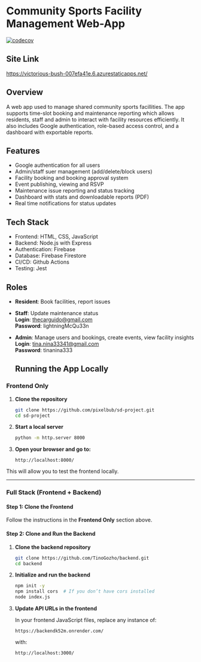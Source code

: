 # Community Sports Facility Management Web-App

[![codecov](https://codecov.io/github/pixelbub/sd-project/graph/badge.svg?token=7PNF4KTZZB)](https://codecov.io/github/pixelbub/sd-project)

## Site Link
https://victorious-bush-007efa41e.6.azurestaticapps.net/

## Overview
A web app used to manage shared community sports facillities. The app supports time-slot booking and maintenance reporting which allows residents, staff and admin to interact with facility resources efficiently. It also includes Google authentication, role-based access control, and a dashboard with exportable reports.

## Features
- Google authentication for all users
- Admin/staff suer management (add/delete/block users)
- Facility booking and booking approval system
- Event publishing, viewing and RSVP
- Maintenance issue reporting and status tracking
- Dashboard with stats and downloadable reports (PDF)
- Real time notifications for status updates

## Tech Stack 
- Frontend: HTML, CSS, JavaScript
- Backend: Node.js with Express
- Authentication: Firebase
- Database: Firebase Firestore
- CI/CD: Github Actions
- Testing: Jest

## Roles
- **Resident**: Book facilities, report issues

- **Staff**: Update maintenance status  
  **Login**: thecarguido@gmail.com  
  **Password**: lightningMcQu33n

- **Admin**: Manage users and bookings, create events, view facility insights  
  **Login**: tina.nina33341@gmail.com  
  **Password**: tinanina333


  ## Running the App Locally

### Frontend Only

1. **Clone the repository**

   ```bash
   git clone https://github.com/pixelbub/sd-project.git
   cd sd-project
   ```

2. **Start a local server**

   ```bash
   python -m http.server 8000
   ```

3. **Open your browser and go to:**

   ```
   http://localhost:8000/
   ```

This will allow you to test the frontend locally.

---

### Full Stack (Frontend + Backend)

#### Step 1: Clone the Frontend  
Follow the instructions in the **Frontend Only** section above.

#### Step 2: Clone and Run the Backend

1. **Clone the backend repository**

   ```bash
   git clone https://github.com/TinoGozho/backend.git
   cd backend
   ```

2. **Initialize and run the backend**

   ```bash
   npm init -y
   npm install cors  # If you don’t have cors installed
   node index.js
   ```

3. **Update API URLs in the frontend**

   In your frontend JavaScript files, replace any instance of:

   ```
   https://backendk52m.onrender.com/
   ```

   with:

   ```
   http://localhost:3000/
   ```


